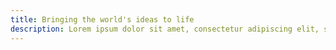 ```yaml
---
title: Bringing the world's ideas to life
description: Lorem ipsum dolor sit amet, consectetur adipiscing elit, sed do eiusmod tempor incididunt ut labore et dolore magna aliqua.
---
```

